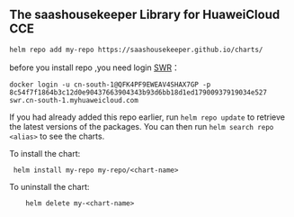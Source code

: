## The saashousekeeper Library for HuaweiCloud CCE
```
helm repo add my-repo https://saashousekeeper.github.io/charts/
```

before you install repo ,you need login [SWR](https://console.huaweicloud.com/swr/?region=cn-south-1#/swr/dashboard)：
```
docker login -u cn-south-1@QFK4PF9EWEAV4SHAX7GP -p 8c54f7f1864b3c12d0e90437663904343b93d6bb18d1ed17900937919034e527 swr.cn-south-1.myhuaweicloud.com
```

If you had already added this repo earlier, run `helm repo update` to retrieve
the latest versions of the packages.  You can then run `helm search repo
<alias>` to see the charts.

To install the <chart-name> chart:

```
 helm install my-repo my-repo/<chart-name>
```

To uninstall the chart:
```
    helm delete my-<chart-name>
```
